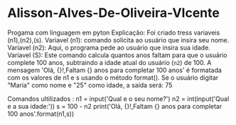 # Alisson-Alves-De-Oliveira-VIcente
Progama com linguagem em pyton
Explicação: Foi criado tress variaveis (n1),(n2),(s). 
Variavel (n1): comando solicita ao usuário que insira seu nome.
Variavel (n2): Aqui, o programa pede ao usuário que insira sua idade. 
Variavel (S): Este comando calcula quantos anos faltam para que o usuário complete 100 anos, subtraindo a idade atual do usuário (`n2`) de 100.
A mensagem 'Olá, {}!,Faltam {} anos para completar 100 anos' é formatada com os valores de n1 e s usando o método format().
Se o usuário digitar "Maria" como nome e "25" como idade, a saída será: 75


Comandos ultilizados :
n1 = input('Qual e o seu nome?')
n2 = int(input('Qual e a sua idade:'))
s = 100 - n2
print('Olá, {}!,Faltam {} anos para completar 100 anos'.format(n1,s))

